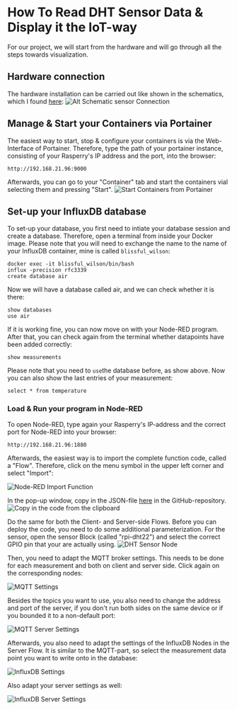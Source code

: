 # How To Read DHT Sensor Data & Display it the IoT-way
For our project, we will start from the hardware and will go through all the steps towards visualization.

## Hardware connection
The hardware installation can be carried out like shown in the schematics, which I found [here](https://buyzero.de/blogs/news/tutorial-dht22-dht11-und-am2302-temperatursensor-feuchtigkeitsensor-am-raspberry-pi-anschliessen-und-ansteuern):
![Alt Schematic sensor Connection](https://cdn.shopify.com/s/files/1/1560/1473/files/DHT22_wiring_up_to_pi_1024x1024.png?v=1553198063)

## Manage & Start your Containers via Portainer
The easiest way to start, stop & configure your containers is via the Web-Interface of Portainer. Therefore, type the path of your portainer instance, consisting of your Rasperry's IP address and the port, into the browser:
```
http://192.168.21.96:9000
```

Afterwards, you can go to your "Container" tab and start the containers vial selecting them and pressing "Start".
![Start Containers from Portainer](/Images/Portainer.PNG)

## Set-up your InfluxDB database
To set-up your database, you first need to intiate your database session and create a database. Therefore, open a terminal from inside your Docker image. Please note that you will need to exchange the name to the name of your InfluxDB container, mine is called `blissful_wilson`:
```
docker exec -it blissful_wilson/bin/bash
influx -precision rfc3339
create database air
```
Now we will have a database called air, and we can check whether it is there:
```
show databases
use air
```
If it is working fine, you can now move on with your Node-RED program. After that, you can check again from the terminal whether datapoints have been added correctly:
```
show measurements
```
Please note that you need to `use`the database before, as show above. Now you can also show the last entries of your measurement:
```
select * from temperature
```

### Load & Run your program in Node-RED
To open Node-RED, type again your Rasperry's IP-address and the correct port for Node-RED into your browser:
```
http://192.168.21.96:1880
```
Afterwards, the easiest way is to import the complete function code, called a "Flow". Therefore, click on the menu symbol in the upper left corner and select "Import":

![Node-RED Import Function](/Images/NodeRed.PNG)

In the pop-up window, copy in the JSON-file [here](/Code/) in the GitHub-repository.
![Copy in the code from the clipboard](/Images/NodeRedImport.PNG)

Do the same for both the Client- and Server-side Flows. Before you can deploy the code, you need to do some additional parameterization. For the sensor, open the sensor Block (called "rpi-dht22") and select the correct GPIO pin that your are actually using. 
![DHT Sensor Node](/Images/dhtsensor.PNG)

Then, you need to adapt the MQTT broker settings. This needs to be done for each measurement and both on client and server side. Click again on the corresponding nodes:

![MQTT Settings](/Images/Mqtt1.PNG) 

Besides the topics you want to use, you also need to change the address and port of the server, if you don't run both sides on the same device or if you bounded it to a non-default port:

![MQTT Server Settings](/Images/MqttServerSettings.PNG)

Afterwards, you also need to adapt the settings of the InfluxDB Nodes in the Server Flow. It is similar to the MQTT-part, so select the measurement data point you want to write onto in the database:

![InfluxDB Settings](/Images/InfluxDbSettings.PNG)

Also adapt your server settings as well:

![InfluxDB Server Settings](/Images/InfluxDbServer.PNG)

